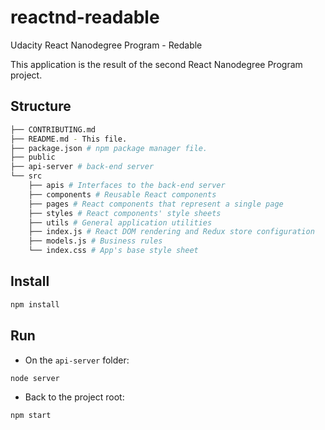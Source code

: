 # reactnd-readable
Udacity React Nanodegree Program - Redable

This application is the result of the second React Nanodegree Program project.

## Structure
```bash
├── CONTRIBUTING.md
├── README.md - This file.
├── package.json # npm package manager file.
├── public
├── api-server # back-end server
└── src
    ├── apis # Interfaces to the back-end server
    ├── components # Reusable React components
    ├── pages # React components that represent a single page
    ├── styles # React components' style sheets
    ├── utils # General application utilities
    ├── index.js # React DOM rendering and Redux store configuration
    ├── models.js # Business rules
    └── index.css # App's base style sheet
```

## Install
```sh
npm install
```

## Run
* On the `api-server` folder:
```sh
node server
```

* Back to the project root:
```sh
npm start
```
